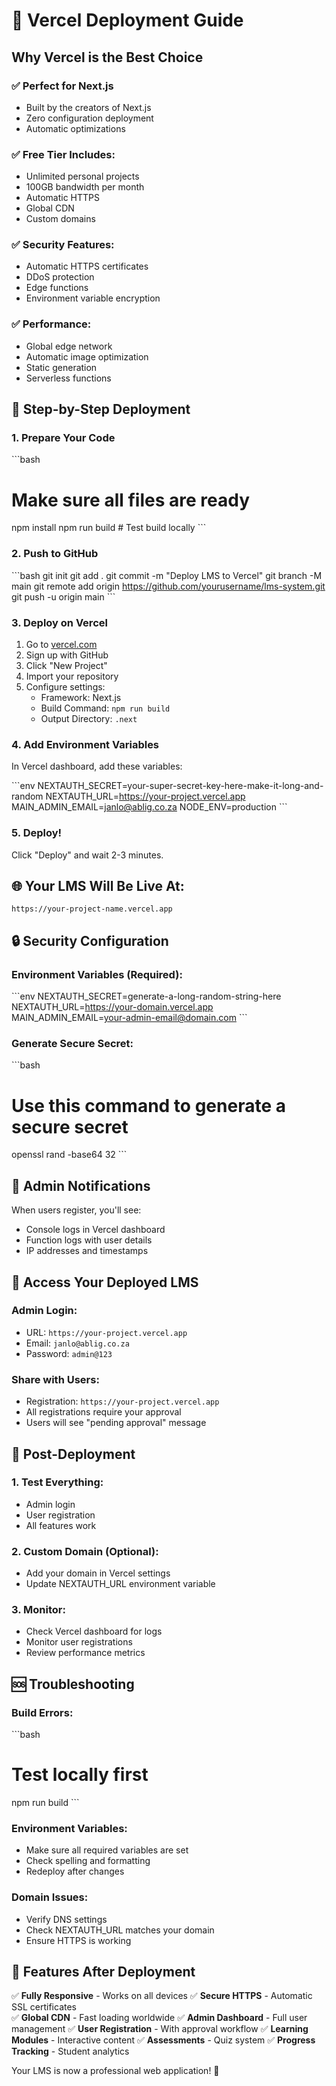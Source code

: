 # 🚀 Vercel Deployment Guide

## Why Vercel is the Best Choice

### ✅ **Perfect for Next.js**
- Built by the creators of Next.js
- Zero configuration deployment
- Automatic optimizations

### ✅ **Free Tier Includes:**
- Unlimited personal projects
- 100GB bandwidth per month
- Automatic HTTPS
- Global CDN
- Custom domains

### ✅ **Security Features:**
- Automatic HTTPS certificates
- DDoS protection
- Edge functions
- Environment variable encryption

### ✅ **Performance:**
- Global edge network
- Automatic image optimization
- Static generation
- Serverless functions

## 🔧 Step-by-Step Deployment

### 1. Prepare Your Code
\`\`\`bash
# Make sure all files are ready
npm install
npm run build  # Test build locally
\`\`\`

### 2. Push to GitHub
\`\`\`bash
git init
git add .
git commit -m "Deploy LMS to Vercel"
git branch -M main
git remote add origin https://github.com/yourusername/lms-system.git
git push -u origin main
\`\`\`

### 3. Deploy on Vercel
1. Go to [vercel.com](https://vercel.com)
2. Sign up with GitHub
3. Click "New Project"
4. Import your repository
5. Configure settings:
   - Framework: Next.js
   - Build Command: `npm run build`
   - Output Directory: `.next`

### 4. Add Environment Variables
In Vercel dashboard, add these variables:

\`\`\`env
NEXTAUTH_SECRET=your-super-secret-key-here-make-it-long-and-random
NEXTAUTH_URL=https://your-project.vercel.app
MAIN_ADMIN_EMAIL=janlo@ablig.co.za
NODE_ENV=production
\`\`\`

### 5. Deploy!
Click "Deploy" and wait 2-3 minutes.

## 🌐 Your LMS Will Be Live At:
`https://your-project-name.vercel.app`

## 🔒 Security Configuration

### Environment Variables (Required):
\`\`\`env
NEXTAUTH_SECRET=generate-a-long-random-string-here
NEXTAUTH_URL=https://your-domain.vercel.app
MAIN_ADMIN_EMAIL=your-admin-email@domain.com
\`\`\`

### Generate Secure Secret:
\`\`\`bash
# Use this command to generate a secure secret
openssl rand -base64 32
\`\`\`

## 📧 Admin Notifications

When users register, you'll see:
- Console logs in Vercel dashboard
- Function logs with user details
- IP addresses and timestamps

## 🎯 Access Your Deployed LMS

### Admin Login:
- URL: `https://your-project.vercel.app`
- Email: `janlo@ablig.co.za`
- Password: `admin@123`

### Share with Users:
- Registration: `https://your-project.vercel.app`
- All registrations require your approval
- Users will see "pending approval" message

## 🔧 Post-Deployment

### 1. Test Everything:
- Admin login
- User registration
- All features work

### 2. Custom Domain (Optional):
- Add your domain in Vercel settings
- Update NEXTAUTH_URL environment variable

### 3. Monitor:
- Check Vercel dashboard for logs
- Monitor user registrations
- Review performance metrics

## 🆘 Troubleshooting

### Build Errors:
\`\`\`bash
# Test locally first
npm run build
\`\`\`

### Environment Variables:
- Make sure all required variables are set
- Check spelling and formatting
- Redeploy after changes

### Domain Issues:
- Verify DNS settings
- Check NEXTAUTH_URL matches your domain
- Ensure HTTPS is working

## 📱 Features After Deployment

✅ **Fully Responsive** - Works on all devices
✅ **Secure HTTPS** - Automatic SSL certificates  
✅ **Global CDN** - Fast loading worldwide
✅ **Admin Dashboard** - Full user management
✅ **User Registration** - With approval workflow
✅ **Learning Modules** - Interactive content
✅ **Assessments** - Quiz system
✅ **Progress Tracking** - Student analytics

Your LMS is now a professional web application! 🎉
